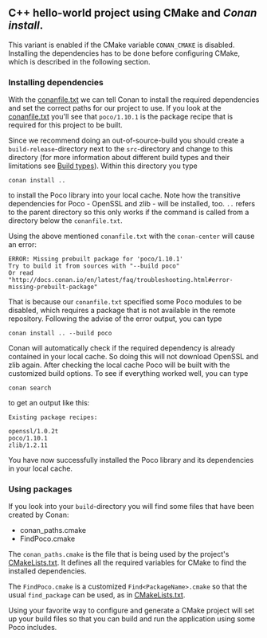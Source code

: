 ## C++ hello-world project using CMake and _Conan install_.

This variant is enabled if the CMake variable `CONAN_CMAKE` is disabled.
Installing the dependencies has to be done before configuring CMake, which is described in the following section.

### Installing dependencies
With the [conanfile.txt](conanfile.txt) we can tell Conan to install the required dependencies and set the correct paths for our project to use.
If you look at the [conanfile.txt](conanfile.txt#L2) you'll see that `poco/1.10.1` is the package recipe that is required for this project to be built.

Since we recommend doing an out-of-source-build you should create a `build-release`-directory next to the `src`-directory and change to this directory
(for more information about different build types and their limitations see [Build types][conan-buildtypes]).
Within this directory you type

```
conan install ..
```

to install the Poco library into your local cache. Note how the transitive dependencies for Poco - OpenSSL and zlib - will be installed, too.
`..` refers to the parent directory so this only works if the command is called from a directory below the `conanfile.txt`.

Using the above mentioned `conanfile.txt` with the `conan-center` will cause an error:

```
ERROR: Missing prebuilt package for 'poco/1.10.1'
Try to build it from sources with "--build poco"
Or read "http://docs.conan.io/en/latest/faq/troubleshooting.html#error-missing-prebuilt-package"
```

That is because our `conanfile.txt` specified some Poco modules to be disabled, which requires a package that is not available in the remote repository.
Following the advise of the error output, you can type

```
conan install .. --build poco
```

Conan will automatically check if the required dependency is already contained in your local cache. So doing this will not download OpenSSL and zlib again.
After checking the local cache Poco will be built with the customized build options. To see if everything worked well, you can type

```
conan search
```

to get an output like this:

```
Existing package recipes:

openssl/1.0.2t
poco/1.10.1
zlib/1.2.11
```

You have now successfully installed the Poco library and its dependencies in your local cache.

### Using packages
If you look into your `build`-directory you will find some files that have been created by Conan:

- conan_paths.cmake
- FindPoco.cmake

The `conan_paths.cmake` is the file that is being used by the project's [CMakeLists.txt](CMakeLists.txt#L33).
It defines all the required variables for CMake to find the installed dependencies.

The `FindPoco.cmake` is a customized `Find<PackageName>.cmake` so that the usual `find_package` can be used, as in [CMakeLists.txt](src/CMakeLists.txt#L2).

Using your favorite way to configure and generate a CMake project will set up your build files so that you can build and run the application using some Poco includes.

[conan-buildtypes]: https://github.com/akalali/hello-world-conan/blob/1.0.0/README.md#build-types
